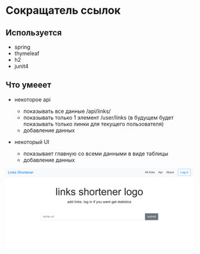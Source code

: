 # Cокращатель ссылок

## Используется
- spring
- thymeleaf
- h2
- junit4

## Что умееет
- некоторое api
    - показывать все данные /api/links/
    - показывать только 1 элемент /user/links (в будущем будет показывать только линки для текущего пользователя)
    - добавление данных

- некоторый UI
    - показывает главную со всеми данными в виде таблицы
    - добавление данных

![screnshot](screenshots/screenshot-home_page.png)
